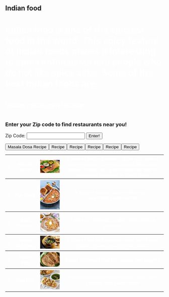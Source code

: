 <!--- This section is Cascading Style Sheet (CSS) and applies to HTML -->
<style>
/* "row style" is flexible size and aligns pictures in center */
.row {
  align-items: center;
  display: flex;
}

/* "column style" is one-third of the width with padding */
.column {
  flex: 33.33%;
  padding: 5px;
}

.indian{
  color: white

}
</style>

## Indian food

<h1 class = "indian">Indian food is one of the spiciest food in the world. This spicy feature of Indian foods makes it interesting to spice enthusiasts and people who do not like spice alike. Some of the best Indian foods are:</h1>
<h1></h1>
<h2 class = "indian">Indian restaurant locator</h2>
<h1></h1>
<h3>Enter your Zip code to find restaurants near you!</h3>
<script>
  function enter() {
    let ent = "Are you sure?"
    if (confirm(ent)==true){
      alert("it is a go")
    }else{
      alert("abort")
    }
  }
  function recipe1() {
    let re = "You are about to leave this site, are you sure?"
    if(confirm(re)==true){
      location.href = "https://hebbarskitchen.com/masala-dosa-recipe-crispy-masale-dose/"
    } else {
      alert("Ok, not sure why you clicked on it then")
    }
  }
</script>
<p>
  Zip Code:
  <input type="text" name="name" id="name" required>
  <button type = "button" onclick = "enter()">Enter!</button>
</p>
<table>
  <tr>
    <th class = "indian">6</th>
    <th class = "indian">Masala Dosa</th>
    <th class = "indian"><img src="/images/dosa.jpg" alt="dosa"></th>
    <th class = "indian">A sort of Indian pancake, filled with spices and potatoes, a perfect mix of bland and spicy, makes for a good breakfast and is consumed regularly in South India.</th>
    <button type = "button" onclick = "recipe1()">Masala Dosa Recipe</button>
  </tr>
  <tr>
    <th class = "indian">5</th>
    <th class = "indian">Pav Bhaji</th>
    <th class = "indian"><img src="/images/pav.jpg" alt="pav bhaji"></th>
    <th class = "indian">A kind of bread, eaten with a mix of vegetables and masala</th>
    <button type = "button" onclick = "enter()">Recipe</button>
  </tr>
  <tr>
    <th class = "indian">4</th>
    <th class = "indian">Aloo Paratha</th>
    <th class = "indian"><img src="/images/paratha.jpg" alt="aloo paratha"></th>
    <th class = "indian">A kind of flatbread stuffed with mashed potatoes</th>
    <button type = "button" onclick = "enter()">Recipe</button>
  </tr>
  <tr>
    <th class = "indian">3</th>
    <th class = "indian">Paneer and Naan</th>
    <th class = "indian"><img src="/images/paneer.jpg" alt="panner and naan"></th>
    <th class = "indian">A kind of Indian flatbread eaten with Indian cottage cheese mixed with spinach</th>
    <button type = "button" onclick = "enter()">Recipe</button>
  </tr>
  <tr>
    <th class = "indian">2</th>
    <th class = "indian">Puran Poli</th>
    <th class = "indian"><img src="/images/puran.jpg" alt="puran poli"></th>
    <th class = "indian">Indian Flatbrad filled with sugar and jaggery</th>
    <button type = "button" onclick = "enter()">Recipe</button>
  </tr>
  <tr>
    <th class = "indian">1</th>
    <th class = "indian">Pani Puri</th>
    <th class = "indian"><img src="/images/pani.jpg" alt="pani puri"></th>
    <th class = "indian">Round,small and edible bowls filled with chutney and sweet water</th>
    <button type = "button" onclick = "enter()">Recipe</button>
  </tr>
</table>